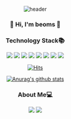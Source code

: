 <div align='center'>
  
  ![header](https://capsule-render.vercel.app/api?type=waving&color=auto&height=280&section=header&text=beoms96%20GitHub&fontSize=50&animation=scaleIn)
  
  ### 👋 Hi, I'm beoms 👋 
  
  ### Technology Stack📚
<div align='center'>
  <span><img src="https://img.shields.io/badge/JavaScript-F7DF1E?style=flat-square&logo=JavaScript&logoColor=white"/><span>
  <span><img src="https://img.shields.io/badge/Node.js-339933?style=flat-square&logo=node-dot-js&logoColor=white"/><span>
  <span><img src="https://img.shields.io/badge/Java-007396?style=flat-square&logo=Java&logoColor=white"/><span>
  <span><img src="https://img.shields.io/badge/Python-3776AB?style=flat-square&logo=Python&logoColor=white"/><span>
  <span><img src="https://img.shields.io/badge/C-A8B9CC?style=flat-square&logo=C&logoColor=white"/><span>
  <span><img src="https://img.shields.io/badge/Bitcoin-F7931A?style=flat-square&logo=Bitcoin&logoColor=white"/><span>
  <span><img src="https://img.shields.io/badge/Ethereum-3C3C3D?style=flat-square&logo=Ethereum&logoColor=white"/><span>
  <span><img src="https://img.shields.io/badge/Hyperledger-2F3134?style=flat-square&logo=Hyperledger&logoColor=white"/><span>
</div>
    
[![Hits](https://hits.seeyoufarm.com/api/count/incr/badge.svg?url=https%3A%2F%2Fgithub.com%2Fbeoms96%2Fhit-counter&count_bg=%23CEA0E9&title_bg=%23555555&icon=&icon_color=%23E7E7E7&title=hits&edge_flat=true)](https://hits.seeyoufarm.com)
    
[![Anurag's github stats](https://github-readme-stats.vercel.app/api?username=beoms96&show_icons=true&theme=tokyonight)](https://github.com/anuraghazra/github-readme-stats)

  ### About Me💻
<div align='center'>
<a href="https://www.linkedin.com/in/beom-seok-cho-6433a018b/"><img src="https://img.shields.io/badge/LinkedIn-0A66C2?style=flat-square&logo=LinkedIn&logoColor=white"/></a>
<a href="https://velog.io/@beoms96"><img src="https://img.shields.io/badge/velog-1DBF73?style=flat-square&logo=Vimeo&logoColor=white"/></a>
</div>
</div>
